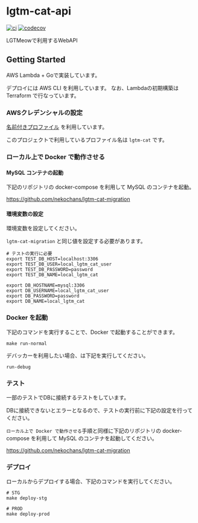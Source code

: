 # lgtm-cat-api
[![ci](https://github.com/nekochans/lgtm-cat-api/actions/workflows/ci.yml/badge.svg)](https://github.com/nekochans/lgtm-cat-api/actions/workflows/ci.yml)
[![codecov](https://codecov.io/gh/nekochans/lgtm-cat-api/branch/main/graph/badge.svg?token=BCZABFS4P0)](https://codecov.io/gh/nekochans/lgtm-cat-api)

LGTMeowで利用するWebAPI

## Getting Started

AWS Lambda + Goで実装しています。

デプロイには AWS CLI を利用しています。 なお、Lambdaの初期構築は Terraform で行なっています。

### AWSクレデンシャルの設定

[名前付きプロファイル](https://docs.aws.amazon.com/ja_jp/cli/latest/userguide/cli-configure-profiles.html) を利用しています。

このプロジェクトで利用しているプロファイル名は `lgtm-cat` です。

### ローカル上で Docker で動作させる

#### MySQL コンテナの起動
下記のリポジトリの docker-compose を利用して MySQL のコンテナを起動。

https://github.com/nekochans/lgtm-cat-migration

#### 環境変数の設定
環境変数を設定してください。

`lgtm-cat-migration` と同じ値を設定する必要があります。

```
# テストの実行に必要
export TEST_DB_HOST=localhost:3306
export TEST_DB_USER=local_lgtm_cat_user
export TEST_DB_PASSWORD=password
export TEST_DB_NAME=local_lgtm_cat

export DB_HOSTNAME=mysql:3306
export DB_USERNAME=local_lgtm_cat_user
export DB_PASSWORD=password
export DB_NAME=local_lgtm_cat
```

### Docker を起動
下記のコマンドを実行することで、Docker で起動することができます。

`make run-normal`

デバッカーを利用したい場合、は下記を実行してください。

`run-debug`

### テスト

一部のテストでDBに接続するテストをしています。

DBに接続できないとエラーとなるので、テストの実行前に下記の設定を行ってください。

`ローカル上で Docker で動作させる`手順と同様に下記のリポジトリの docker-compose を利用して MySQL のコンテナを起動してください。

https://github.com/nekochans/lgtm-cat-migration

### デプロイ
ローカルからデプロイする場合、下記のコマンドを実行してください。

```
# STG
make deploy-stg

# PROD
make deploy-prod
```
